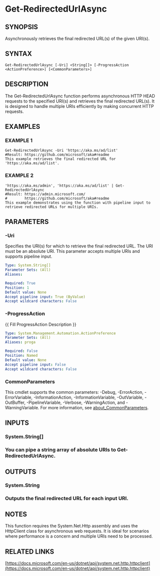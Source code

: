 ﻿---
external help file: WozTools-help.xml
Module Name: WozTools
online version: https://github.com/Woznet/WozTools/blob/main/docs/Get-RedirectedUrlAsync.md
schema: 2.0.0
---

# Get-RedirectedUrlAsync

## SYNOPSIS
Asynchronously retrieves the final redirected URL(s) of the given URI(s).

## SYNTAX

```
Get-RedirectedUrlAsync [-Uri] <String[]> [-ProgressAction <ActionPreference>] [<CommonParameters>]
```

## DESCRIPTION
The Get-RedirectedUrlAsync function performs asynchronous HTTP HEAD requests to the specified URI(s) and retrieves the final redirected URL(s).
It is designed to handle multiple URIs efficiently by making concurrent HTTP requests.

## EXAMPLES

### EXAMPLE 1
```
Get-RedirectedUrlAsync -Uri 'https://aka.ms/ad/list'
#Result: https://github.com/microsoft/aka#readme
This example retrieves the final redirected URL for 'https://aka.ms/ad/list'.
```

### EXAMPLE 2
```
'https://aka.ms/admin', 'https://aka.ms/ad/list' | Get-RedirectedUrlAsync
#Result: https://admin.microsoft.com/
#        https://github.com/microsoft/aka#readme
This example demonstrates using the function with pipeline input to retrieve redirected URLs for multiple URIs.
```

## PARAMETERS

### -Uri
Specifies the URI(s) for which to retrieve the final redirected URL.
The URI must be an absolute URI.
This parameter accepts multiple URIs and supports pipeline input.

```yaml
Type: System.String[]
Parameter Sets: (All)
Aliases:

Required: True
Position: 1
Default value: None
Accept pipeline input: True (ByValue)
Accept wildcard characters: False
```

### -ProgressAction
{{ Fill ProgressAction Description }}

```yaml
Type: System.Management.Automation.ActionPreference
Parameter Sets: (All)
Aliases: proga

Required: False
Position: Named
Default value: None
Accept pipeline input: False
Accept wildcard characters: False
```

### CommonParameters
This cmdlet supports the common parameters: -Debug, -ErrorAction, -ErrorVariable, -InformationAction, -InformationVariable, -OutVariable, -OutBuffer, -PipelineVariable, -Verbose, -WarningAction, and -WarningVariable. For more information, see [about_CommonParameters](http://go.microsoft.com/fwlink/?LinkID=113216).

## INPUTS

### System.String[]
### You can pipe a string array of absolute URIs to Get-RedirectedUrlAsync.
## OUTPUTS

### System.String
### Outputs the final redirected URL for each input URI.
## NOTES
This function requires the System.Net.Http assembly and uses the HttpClient class for asynchronous web requests.
It is ideal for scenarios where performance is a concern and multiple URIs need to be processed.

## RELATED LINKS

[https://docs.microsoft.com/en-us/dotnet/api/system.net.http.httpclient](https://docs.microsoft.com/en-us/dotnet/api/system.net.http.httpclient)

